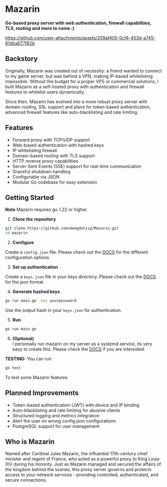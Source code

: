 # Mazarin

**Go-based proxy server with web authentication, firewall capabilities, TLS, routing and more to come :)**

https://github.com/user-attachments/assets/209af405-0cf4-453d-a745-81dba677f82b

## Backstory

Originally, Mazarin was created out of necessity: a friend wanted to connect to my game server, but was behind a VPN, making IP-based whitelisting impossible. Without the budget for a proper VPS or commercial solutions, I built Mazarin as a self-hosted proxy with authentication and firewall features to whitelist users dynamically.

Since then, Mazarin has evolved into a more robust proxy server with domain routing, SSL support and plans for token-based authentication, advanced firewall features like auto-blacklisting and rate limiting.


## Features

- Forward proxy with TCP/UDP support
- Web-based authentication with hashed keys
- IP whitelisting firewall
- Domain-based routing with TLS support
- HTTP reverse proxy capabilities
- Server-Sent Events (SSE) support for real-time communication
- Graceful shutdown handling
- Configurable via JSON
- Modular Go codebase for easy extension


## Getting Started

**Note** Mazarin requires go 1.22 or higher.

1. **Clone the repository**
```bash
git clone https://github.com/mengdotzip/Mazarin.git
cd mazarin
```

2. **Configure**

Create a `config.json` file. Please check out the [DOCS](docs/README.md) for the different configuration options.

3. **Set up authentication**

Create a `keys.json` file in your keys directory. Please check out the [DOCS](docs/Authentication.md) for the json format.

4. **Generate hashed keys**
```bash
go run main.go -key yourpassword
```

Use the output hash in your `keys.json` for authentication.

5. **Run**
```bash
go run main.go
```

6. **(Optional)** <br>
I personally run mazarin on my server as a systemd service, its very easy to create this. Please check the [DOCS](docs/Service_Example.md) if you are interested.

**TESTING:** You can run
```bash
go test
```
To test some Mazarin features



## Planned Improvements

- Token-based authentication (JWT) with device and IP binding
- Auto-blacklisting and rate limiting for abusive clients
- Structured logging and metrics integration
- Alert the user on wrong config.json configurations
- PostgreSQL support for user management



## Who is Mazarin

Named after Cardinal Jules Mazarin, the influential 17th-century chief minister and regent of France, who acted as a powerful proxy to King Louis XIV during his minority. Just as Mazarin managed and secured the affairs of the kingdom behind the scenes, this proxy server governs and protects access to your network services - providing controlled, authenticated, and secure connections.
